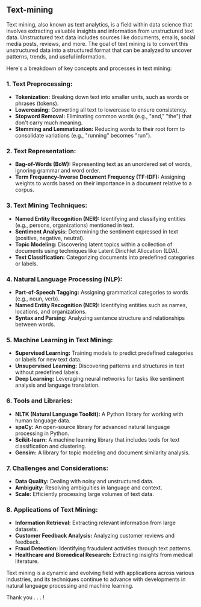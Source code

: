 ## Text-mining

Text mining, also known as text analytics, is a field within data science that involves extracting valuable insights and information from unstructured text data. Unstructured text data includes sources like documents, emails, social media posts, reviews, and more. The goal of text mining is to convert this unstructured data into a structured format that can be analyzed to uncover patterns, trends, and useful information.

Here's a breakdown of key concepts and processes in text mining:

### 1. **Text Preprocessing:**
   - **Tokenization:** Breaking down text into smaller units, such as words or phrases (tokens).
   - **Lowercasing:** Converting all text to lowercase to ensure consistency.
   - **Stopword Removal:** Eliminating common words (e.g., "and," "the") that don't carry much meaning.
   - **Stemming and Lemmatization:** Reducing words to their root form to consolidate variations (e.g., "running" becomes "run").

### 2. **Text Representation:**
   - **Bag-of-Words (BoW):** Representing text as an unordered set of words, ignoring grammar and word order.
   - **Term Frequency-Inverse Document Frequency (TF-IDF):** Assigning weights to words based on their importance in a document relative to a corpus.

### 3. **Text Mining Techniques:**
   - **Named Entity Recognition (NER):** Identifying and classifying entities (e.g., persons, organizations) mentioned in text.
   - **Sentiment Analysis:** Determining the sentiment expressed in text (positive, negative, neutral).
   - **Topic Modeling:** Discovering latent topics within a collection of documents using techniques like Latent Dirichlet Allocation (LDA).
   - **Text Classification:** Categorizing documents into predefined categories or labels.

### 4. **Natural Language Processing (NLP):**
   - **Part-of-Speech Tagging:** Assigning grammatical categories to words (e.g., noun, verb).
   - **Named Entity Recognition (NER):** Identifying entities such as names, locations, and organizations.
   - **Syntax and Parsing:** Analyzing sentence structure and relationships between words.

### 5. **Machine Learning in Text Mining:**
   - **Supervised Learning:** Training models to predict predefined categories or labels for new text data.
   - **Unsupervised Learning:** Discovering patterns and structures in text without predefined labels.
   - **Deep Learning:** Leveraging neural networks for tasks like sentiment analysis and language translation.

### 6. **Tools and Libraries:**
   - **NLTK (Natural Language Toolkit):** A Python library for working with human language data.
   - **spaCy:** An open-source library for advanced natural language processing in Python.
   - **Scikit-learn:** A machine learning library that includes tools for text classification and clustering.
   - **Gensim:** A library for topic modeling and document similarity analysis.

### 7. **Challenges and Considerations:**
   - **Data Quality:** Dealing with noisy and unstructured data.
   - **Ambiguity:** Resolving ambiguities in language and context.
   - **Scale:** Efficiently processing large volumes of text data.

### 8. **Applications of Text Mining:**
   - **Information Retrieval:** Extracting relevant information from large datasets.
   - **Customer Feedback Analysis:** Analyzing customer reviews and feedback.
   - **Fraud Detection:** Identifying fraudulent activities through text patterns.
   - **Healthcare and Biomedical Research:** Extracting insights from medical literature.

Text mining is a dynamic and evolving field with applications across various industries, and its techniques continue to advance with developments in natural language processing and machine learning.

Thank you . . . !
